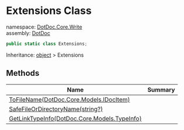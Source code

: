 ﻿# Extensions Class

namespace: [DotDoc\.Core\.Write](../DotDoc.Core.Write.md)<br />
assembly: [DotDoc](../../DotDoc.md)



```csharp
public static class Extensions;
```

Inheritance: [object](https://docs.microsoft.com/ja-jp/dotnet/api/System.Object) > Extensions

## Methods

| Name | Summary |
|------|---------|
| [ToFileName\(DotDoc\.Core\.Models\.IDocItem\)](./Extensions/ToFileName.md) |  |
| [SafeFileOrDirectoryName\(string?\)](./Extensions/SafeFileOrDirectoryName.md) |  |
| [GetLinkTypeInfo\(DotDoc\.Core\.Models\.TypeInfo\)](./Extensions/GetLinkTypeInfo.md) |  |

